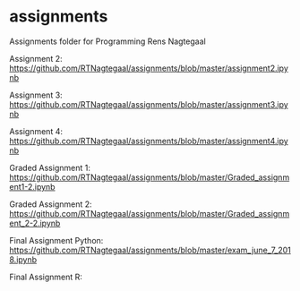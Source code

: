 # assignments
Assignments folder for Programming Rens Nagtegaal

Assignment 2: https://github.com/RTNagtegaal/assignments/blob/master/assignment2.ipynb

Assignment 3: https://github.com/RTNagtegaal/assignments/blob/master/assignment3.ipynb

Assignment 4: https://github.com/RTNagtegaal/assignments/blob/master/assignment4.ipynb

Graded Assignment 1: https://github.com/RTNagtegaal/assignments/blob/master/Graded_assignment1-2.ipynb

Graded Assignment 2: https://github.com/RTNagtegaal/assignments/blob/master/Graded_assignment_2-2.ipynb

Final Assignment Python: https://github.com/RTNagtegaal/assignments/blob/master/exam_june_7_2018.ipynb

Final Assignment R: 
